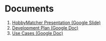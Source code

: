 # Documents

1. [HobbyMatcher Presentation (Google Slide)](https://docs.google.com/presentation/d/1_YskTW2K9uNvvP-PXDfpf92cjFKtZfjxY5D4_JA-KzM)
1. [Development Plan (Google Doc)](https://docs.google.com/document/d/1H4PiziuCvc11AnZKv2syWS3UwBjRqalmP5CZpRIQdJY)
1. [Use Cases (Google Doc)](https://docs.google.com/document/d/1drvq2uAHwjgOMH64la-dF4gosEBlCa2ozEQH-8KHWl8)
